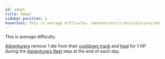 ```yaml
---
id: adept
title: Adept
sidebar_position: 2
hoverText: This is average difficulty. [Adventurers](/docs/glossary/adventurer) remove 1 die from their [cooldown track](/docs/glossary/cooldown-track) and [heal](/docs/glossary/healing) for 1 HP during the [Adventurers Rest](/docs/campaign/day/end-of-day-phase) step at the end of each day.
---
```


This is average difficulty.

[Adventurers](/docs/glossary/adventurer) remove 1 die from their [cooldown track](/docs/glossary/cooldown-track) and [heal](/docs/glossary/healing) for 1 HP during the [Adventurers Rest](/docs/campaign/day/end-of-day-phase) step at the end of each day.
